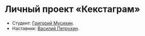 # Личный проект «Кекстаграм»

* Студент: [Григорий Мусихин](https://up.htmlacademy.ru/javascript-individual/2/user/2524397).
* Наставник: [Василий Петрухин](https://htmlacademy.ru/profile/id1528403).
